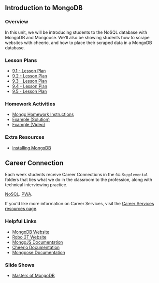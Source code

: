 ## Introduction to MongoDB

### Overview

In this unit, we will be introducing students to the NoSQL database with MongoDB and Mongoose. We'll also be showing students how to scrape websites with cheerio, and how to place their scraped data in a MongoDB database.

### Lesson Plans

* [9.1 - Lesson Plan](01-Day/01-Day-LessonPlan.md)
* [9.2 - Lesson Plan](02-Day/02-Day-LessonPlan.md)
* [9.3 - Lesson Plan](03-Day/03-Day-LessonPlan.md)
* [9.4 - Lesson Plan](04-Day/04-Day-LessonPlan.md)
* [9.5 - Lesson Plan](05-Day/05-Day-LessonPlan.md)

### Homework Activities

* [Mongo Homework Instructions](../../../01-Class-Content/18-mongo-mongoose/02-Homework/Instructions/)
* [Example (Solution)](../../../01-Class-Content/18-mongo-mongoose/02-Homework/Solutions/)
* [Example (Video)](https://youtu.be/4ltZr3VPmno)

### Extra Resources

* [Installing MongoDB](../../../01-Class-Content/18-mongo-mongoose/03-Supplemental/Installing-MongoDB.md)

## Career Connection
Each week students receive Career Connections in the `04-Supplemental` folders that ties what we do in the classroom to the profession, along with technical interviewing practice.

[NoSQL](../../../01-Class-Content/17-NoSQL/04-Supplemental/CAREER-CONNECTION.md).
[PWA](../../../01-Class-Content/18-PWA/04-Supplemental/CAREER-CONNECTION.md).

If you'd like more information on Career Services, visit the [Career Services resources page](http://bit.ly/CodingCS).

### Helpful Links

* [MongoDB Website](https://www.mongodb.com/)
* [Robo 3T Website](https://robomongo.org/download)
* [MongoJS Documentation](https://www.npmjs.com/package/mongojs)
* [Cheerio Documentation](https://github.com/cheeriojs/cheerio)
* [Mongoose Documentation](http://mongoosejs.com/docs/guide.html)

### Slide Shows

* [Masters of MongoDB](https://docs.google.com/presentation/d/1iLeQv0Q6OF81PJc0NMFqCgfRFfYvP0eArvZBPXY6ago/edit?usp=sharing)
